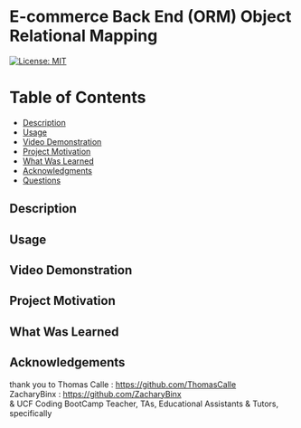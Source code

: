   # E-commerce Back End (ORM) Object Relational Mapping

  [![License: MIT](https://img.shields.io/badge/License-MIT-yellow.svg)](https://opensource.org/licenses/MIT)
  
  # Table of Contents

  * [Description](#description)
  * [Usage](#usage)
  * [Video Demonstration](#video-demonstration)
  * [Project Motivation](#project-motivation)
  * [What Was Learned](#what-was-learned)
  * [Acknowledgments](#acknowledgments)
  * [Questions](#questions)
  
  ## Description
  
  ## Usage 

  ## Video Demonstration

  ## Project Motivation

  ## What Was Learned

  ## Acknowledgements
  
  thank you to Thomas Calle : https://github.com/ThomasCalle <br>
  ZacharyBinx : https://github.com/ZacharyBinx <br>
  & UCF Coding BootCamp Teacher, TAs, Educational Assistants & Tutors, <br>
  specifically 